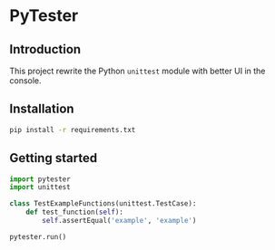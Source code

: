 # PyTester

## Introduction

This project rewrite the Python `unittest` module with better UI in the console. 

## Installation

```bash
pip install -r requirements.txt
```

## Getting started

```python
import pytester
import unittest

class TestExampleFunctions(unittest.TestCase):
    def test_function(self):
        self.assertEqual('example', 'example')

pytester.run()
```